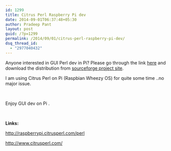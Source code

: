 ```yaml
---
id: 1299
title: Citrus Perl Raspberry Pi dev
date: 2014-09-01T06:37:48+05:30
author: Pradeep Pant
layout: post
guid: /?p=1299
permalink: /2014/09/01/citrus-perl-raspberry-pi-dev/
dsq_thread_id:
  - "2977040432"
---
```

Anyone interested in GUI Perl dev in Pi? Please go through the link [here](http://raspberrypi.citrusperl.com/perl) and download the distribution from [sourceforge project site](http://sourceforge.net/projects/citrusperl/files/Raspberry%20Pi/).

I am using Citrus Perl on Pi (Raspbian Wheezy OS) for quite some time ..no major issue.

&nbsp;

Enjoy GUI dev on Pi .

&nbsp;

**Links:**

http://raspberrypi.citrusperl.com/perl

http://www.citrusperl.com/

&nbsp;